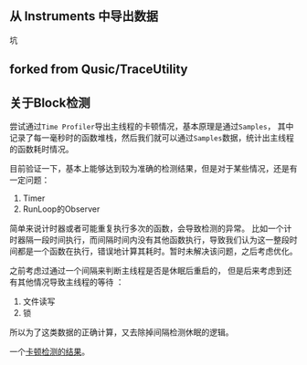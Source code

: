 ## 从 Instruments 中导出数据

坑

## forked from Qusic/TraceUtility

## 关于Block检测

尝试通过`Time Profiler`导出主线程的卡顿情况，基本原理是通过`Samples`， 其中记录了每一毫秒时的函数堆栈，然后我们就可以通过`Samples`数据，统计出主线程的函数耗时情况。

目前验证一下，基本上能够达到较为准确的检测结果，但是对于某些情况，还是有一定问题：

1. Timer
2. RunLoop的Observer

简单来说计时器或者可能重复执行多次的函数，会导致检测的异常。 比如一个计时器隔一段时间执行，而间隔时间内没有其他函数执行，导致我们认为这一整段时间都是一个函数在执行，错误地计算其耗时。暂时未解决该问题，之后考虑优化。

之前考虑过通过一个间隔来判断主线程是否是休眠后重启的， 但是后来考虑到还有其他情况导致主线程的等待 ：

1. 文件读写
2. 锁

所以为了这类数据的正确计算，又去除掉间隔检测休眠的逻辑。

一个[卡顿检测的结果](TestBlock/blockedcall.txt)。
